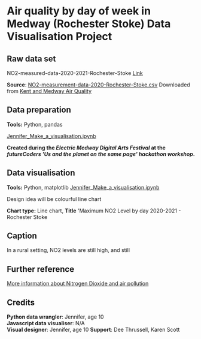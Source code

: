 # Air quality by day of week in Medway (Rochester Stoke) Data Visualisation Project

## Raw data set
NO2-measured-data-2020-2021-Rochester-Stoke
[Link](https://docs.google.com/spreadsheets/d/15ffZoAD550G8YZQeX5KK5ieQ_241Ni6bJ6pDFVdXhro/edit?usp=sharing)

**Source**:  [NO2-measurement-data-2020-Rochester-Stoke.csv](https://drive.google.com/uc?id=1QSNJ3B1ku8kjXsA_tCBh4fbpDK7wVLAA) Downloaded from [Kent and Medway Air Quality](https://kentair.org.uk/)
  

## Data preparation

**Tools:**  Python, pandas

[Jennifer_Make_a_visualisation.ipynb](./Data%20preparation/Jennifer_Make_a_visualisation.ipynb)

**Created during the _Electric Medway Digital Arts Festival_ at the _futureCoders 'Us and the planet on the same page' hackathon workshop_.**

## Data visualisation

**Tools:** Python, matplotlib
[Jennifer_Make_a_visualisation.ipynb](./Data%20visualisation/Jennifer_Make_a_visualisation.ipynb)

Design idea will be colourful line chart

**Chart type:**  Line chart, **Title** 'Maximum NO2 Level by day 2020-2021 - Rochester Stoke

## Caption

In a rural setting, NO2 levels are still high, and still

## Further reference

[More information about Nitrogen Dioxide and air pollution](https://www.londonair.org.uk/londonair/guide/WhatIsNO2.aspx)

## Credits
**Python data wrangler**:  Jennifer, age 10  
**Javascript data visualiser**: N/A  
**Visual designer**: Jennifer, age 10
**Support**:  Dee Thrussell, Karen Scott 
